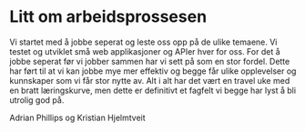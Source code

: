 # Litt om arbeidsprossesen

Vi startet med å jobbe seperat og leste oss opp på de ulike temaene. Vi testet og utviklet små web applikasjoner og APIer hver for oss. 
For det å jobbe seperat før vi jobber sammen har vi sett på som en stor fordel. 
Dette har ført til at vi kan jobbe mye mer effektiv og begge får ulike opplevelser og kunnskaper som vi får stor nytte av.
Alt i alt har det vært en travel uke med en bratt læringskurve, men dette er definitivt et fagfelt vi begge har lyst å bli utrolig god på.

Adrian Phillips og Kristian Hjelmtveit

